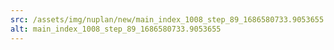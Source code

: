 ```yaml
---
src: /assets/img/nuplan/new/main_index_1008_step_89_1686580733.9053655.png
alt: main_index_1008_step_89_1686580733.9053655
---
```

